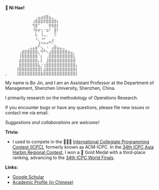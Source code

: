 **👋 Ni Hao!**
```
           ⠀⠀⢀⣤⣴⣾⣿⣦⣀⠀⠀⠀⠀⠀⠀⠀⠀⠀
⠀⠀⠀⠀⠀⠀⠀⠀⠀⠀⢰⣿⣿⣿⡿⣿⣿⣿⣿⡆⠀⠀⠀⠀⠀⠀⠀
⠀⠀⠀⠀⠀⠀⠀⠀⠀⠀⢻⣿⠉⠀⠀⠀⢿⢿⣿⡇⠀⠀⠀⠀⠀⠀⠀
⠀⠀⠀⠀⠀⠀⠀⠀⠀⠀⠸⡷⡶⢢⠐⣲⠕⠀⣿⠇⠀⠀⠀⠀⠀⠀⠀
⠀⠀⠀⠀⠀⠀⠀⠀⠀⠀⠀⣇⠀⢸⣀⡀⠀⠀⡫⠀⠀⠀⠀⠀⠀⠀⠀
⠀⠀⠀⠀⠀⠀⠀⠀⠀⠀⠀⠰⡀⠰⠖⠀⠀⣠⠀⠀⠀⠀⠀⠀⠀⠀⠀
⠀⠀⠀⠀⠀⠀⠀⠀⠀⠀⠀⠀⣸⠲⠶⠴⠛⠍⡀⠀⠀⠀⠀⠀⠀⠀⠀
⠀⠀⠀⠀⠀⠀⠀⠀⢀⣠⣤⣶⠋⢢⡀⠐⠀⣰⣿⣦⣤⣀⠀⠀⠀⠀⠀
⠀⠀⠀⠀⠀⢀⣾⣿⣿⣿⣿⣿⡄⠻⠛⠢⣰⣿⣿⣿⣿⣿⣿⣶⣤⡀⠀
⠀⠀⠀⠀⠀⢸⣿⣿⣿⣿⣿⣿⠈⡆⠀⢀⣿⣿⣿⣿⣿⣿⣿⣿⣿⣇⠀
⠀⠀⠀⠀⠀⣾⣿⣿⣿⣿⣿⣿⡄⡇⠀⣸⣿⣿⣿⣿⣿⣿⣿⣿⣿⣿⠀
⠀⠀⠀⠀⠀⣿⣿⣿⣿⣿⣿⣿⣧⡐⢰⣿⣿⣿⣿⣿⣿⣿⣿⣿⣿⣿⡄
⠀⠀⠀⠀⢸⣿⣿⣿⣿⣿⣿⣿⣿⡇⣼⣿⣿⣿⣿⣿⣿⣿⣿⣿⣿⣿⡇
⡀⠀⠀⠀⢸⣿⣿⣿⣿⣿⣿⣿⣿⣷⣿⣿⣿⣿⣿⣿⣿⣿⣿⣿⣿⣿⡇
```

My name is Bo Jin, and I am an Assistant Professor at the Department of Management, Shenzhen University, Shenzhen, China.

I primarily research on the methodology of Operations Research.

If you encounter bugs or have any questions, please file new issues or contact me via email.

*Suggestions and collaborations are welcome!*

**Trivia:**

- I used to compete in the 💭💡🎈 [International Collegiate Programming Contest (ICPC)](https://icpc.global/), formerly known as ACM-ICPC. In the [34th ICPC Asia Harbin Regional Contest](https://icpc.global/regionals/finder/Harbin-2010/standings), I won a 🏅 Gold Medal with a third-place ranking, advancing to the [34th ICPC World Finals](https://icpc.global/community/results-2010).

**Links:**

- [Google Scholar](https://scholar.google.com/citations?user=JF2RAwMAAAAJ)
- [Academic Profile (in Chinese)](https://ma.szu.edu.cn/jsfc/jinbo.htm)
